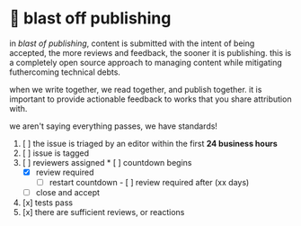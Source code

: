# 🚀 blast off publishing

in _blast of publishing_, content is submitted with the intent of being accepted, the more reviews and feedback, the sooner it is publishing.
this is a completely open source approach to managing content while mitigating futhercoming technical debts. 

when we write together, we read together, and publish together. it is important to provide actionable feedback to works that you share attribution with.

we aren't saying everything passes, we have standards!

1. [ ] the issue is triaged by an editor within the first __24 business hours__
  1. [ ] issue is tagged
  2. [ ] reviewers assigned
    * [ ] countdown begins  
      * [x] review required
        - [ ] restart countdown
    - [ ] review required after (xx days)
      - [ ]  close and accept
  3. [x] tests pass
  4. [x] there are sufficient reviews, or reactions
